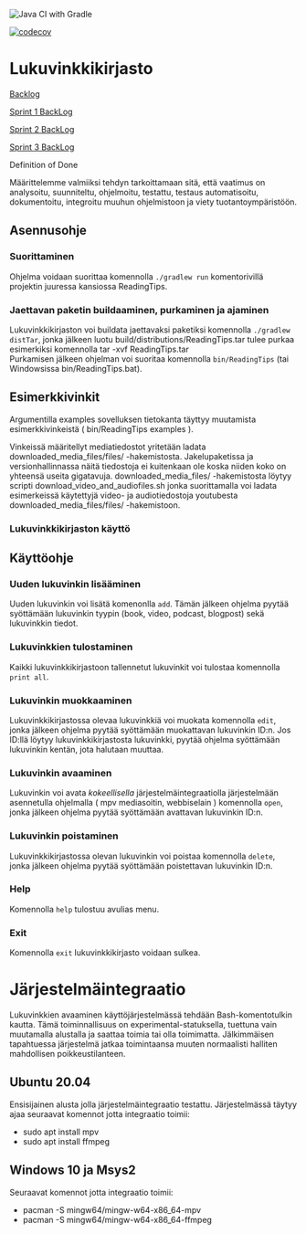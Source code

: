 ![Java CI with Gradle](https://github.com/Samipuu/Reading-tips-2020-covid-edition/workflows/Java%20CI%20with%20Gradle/badge.svg)

[![codecov](https://codecov.io/gh/Samipuu/Reading-tips-2020-covid-edition/branch/main/graph/badge.svg?token=PHH5CGO9F2)](https://codecov.io/gh/Samipuu/Reading-tips-2020-covid-edition)

# Lukuvinkkikirjasto

[Backlog](https://docs.google.com/spreadsheets/d/1kZ0gFiGDwlGnhyhhpXqEHOJM38GCwa6GD7lcROB76bw/edit?usp=sharing)

[Sprint 1 BackLog](https://docs.google.com/spreadsheets/d/1kZ0gFiGDwlGnhyhhpXqEHOJM38GCwa6GD7lcROB76bw/edit#gid=600760406)

[Sprint 2 BackLog](https://docs.google.com/spreadsheets/d/1kZ0gFiGDwlGnhyhhpXqEHOJM38GCwa6GD7lcROB76bw/edit#gid=204788354)

[Sprint 3 BackLog](https://docs.google.com/spreadsheets/d/1kZ0gFiGDwlGnhyhhpXqEHOJM38GCwa6GD7lcROB76bw/edit#gid=514061083)

Definition of Done

Määrittelemme valmiiksi tehdyn tarkoittamaan sitä, että vaatimus on analysoitu, suunniteltu, ohjelmoitu, testattu, testaus automatisoitu, dokumentoitu, integroitu muuhun ohjelmistoon ja viety tuotantoympäristöön. 

## Asennusohje

### Suorittaminen

Ohjelma voidaan suorittaa komennolla ```./gradlew run``` komentorivillä projektin juuressa kansiossa ReadingTips.

### Jaettavan paketin buildaaminen, purkaminen ja ajaminen

Lukuvinkkikirjaston voi buildata jaettavaksi paketiksi komennolla ```./gradlew distTar```, jonka jälkeen luotu build/distributions/ReadingTips.tar tulee purkaa esimerkiksi komennolla tar -xvf ReadingTips.tar  
Purkamisen jälkeen ohjelman voi suoritaa komennolla ```bin/ReadingTips``` (tai Windowsissa bin/ReadingTips.bat).  

## Esimerkkivinkit

Argumentilla examples sovelluksen tietokanta täyttyy muutamista esimerkkivinkeistä ( bin/ReadingTips examples ).

Vinkeissä määritellyt mediatiedostot yritetään ladata downloaded_media_files/files/ -hakemistosta. Jakelupaketissa ja versionhallinnassa näitä tiedostoja ei kuitenkaan ole koska niiden koko on yhteensä useita gigatavuja. downloaded_media_files/ -hakemistosta löytyy scripti download_video_and_audiofiles.sh jonka suorittamalla voi ladata esimerkeissä käytettyjä video- ja audiotiedostoja youtubesta downloaded_media_files/files/ -hakemistoon.

### Lukuvinkkikirjaston käyttö

## Käyttöohje

### Uuden lukuvinkin lisääminen

Uuden lukuvinkin voi lisätä komenonlla ```add```. Tämän jälkeen ohjelma pyytää syöttämään lukuvinkin tyypin (book, video, podcast, blogpost) sekä lukuvinkkin tiedot.

### Lukuvinkkien tulostaminen

Kaikki lukuvinkkikirjastoon tallennetut lukuvinkit voi tulostaa komennolla ```print all```.

### Lukuvinkin muokkaaminen

Lukuvinkkikirjastossa olevaa lukuvinkkiä voi muokata komennolla ```edit```, jonka jälkeen ohjelma pyytää syöttämään muokattavan lukuvinkin ID:n. Jos ID:llä löytyy lukuvinkkikirjastosta lukuvinkki, pyytää ohjelma syöttämään lukuvinkin kentän, jota halutaan muuttaa.

### Lukuvinkin avaaminen

Lukuvinkin voi avata *kokeellisella* järjestelmäintegraatiolla järjestelmään asennetulla ohjelmalla ( mpv mediasoitin, webbiselain ) komennolla ```open```, jonka jälkeen ohjelma pyytää syöttämään avattavan lukuvinkin ID:n.

### Lukuvinkin poistaminen

Lukuvinkkikirjastossa olevan lukuvinkin voi poistaa komennolla ```delete```, jonka jälkeen ohjelma pyytää syöttämään poistettavan lukuvinkin ID:n.

### Help

Komennolla ```help``` tulostuu avulias menu.

### Exit  

Komennolla ```exit``` lukuvinkkikirjasto voidaan sulkea.  
  
# Järjestelmäintegraatio

Lukuvinkkien avaaminen käyttöjärjestelmässä tehdään Bash-komentotulkin kautta. Tämä toiminnallisuus on experimental-statuksella, tuettuna vain muutamalla alustalla ja saattaa toimia tai olla toimimatta. Jälkimmäisen tapahtuessa järjestelmä jatkaa toimintaansa muuten normaalisti halliten mahdollisen poikkeustilanteen. 

## Ubuntu 20.04  
  
Ensisijainen alusta jolla järjestelmäintegraatio testattu. Järjestelmässä täytyy ajaa seuraavat komennot jotta integraatio toimii:  
* sudo apt install mpv  
* sudo apt install ffmpeg  
  
## Windows 10 ja Msys2  
  
Seuraavat komennot jotta integraatio toimii:  
* pacman -S mingw64/mingw-w64-x86_64-mpv  
* pacman -S mingw64/mingw-w64-x86_64-ffmpeg  
